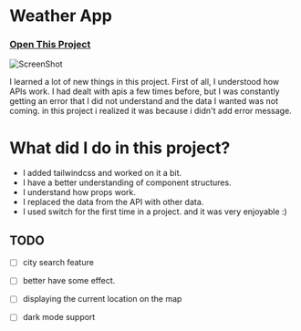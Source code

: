 # Weather App

   ### [Open This Project](https://weather-eight-jade.vercel.app/)
  ![ScreenShot](https://github.com/midastouch-weather/weather/blob/master/src/images/screeen.jpg?raw=true)


I learned a lot of new things in this project. First of all, I understood how APIs work. I had dealt with apis a few times before, but I was constantly getting an error that I did not understand and the data I wanted was not coming. in this project i realized it was because i didn't add error message.

# What did I do in this project?

- I added tailwindcss and worked on it a bit.
- I have a better understanding of component structures.
- I understand how props work.
- I replaced the data from the API with other data.
- I used switch for the first time in a project. and it was very enjoyable :)

##  TODO

- [ ] city search feature
- [ ] better have some effect.
- [ ] displaying the current location on the map
- [ ] dark mode support



